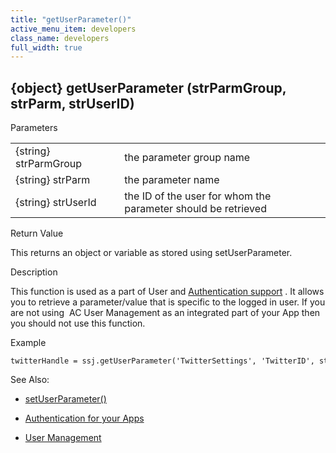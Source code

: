 ```yaml
---
title: "getUserParameter()"
active_menu_item: developers
class_name: developers
full_width: true
---
```



## {object} getUserParameter (strParmGroup, strParm, strUserID)

Parameters

<table>
<tr>
<td width="181">
{string} strParmGroup

</td>
<td width="18">
</td>
<td width="681">
the parameter group name

</td>
</tr>
<tr>
<td width="181">
{string} strParm

</td>
<td width="18">
</td>
<td width="681">
the parameter name

</td>
</tr>
<tr>
<td width="181">
{string} strUserId

</td>
<td width="18">
</td>
<td width="681">
the ID of the user for whom the parameter should be retrieved

</td>
</tr>
</table>

Return Value

This returns an object or variable as stored using setUserParameter.

Description

This function is used as a part of User and [Authentication support](../../../../product-guide/advanced-features/authentication-for-your-apps/index.htm) . It allows you to retrieve a parameter/value that is specific to the logged in user. If you are not using  AC User Management as an integrated part of your App then you should not use this function.

Example

    twitterHandle = ssj.getUserParameter('TwitterSettings', 'TwitterID', strUserID);
   

See Also:

 - [setUserParameter()](setuserparameter.htm)

 - [Authentication for your Apps](../../../../product-guide/advanced-features/authentication-for-your-apps/index.htm)

 - [User Management](../../sys-object/user-management/index.htm)

